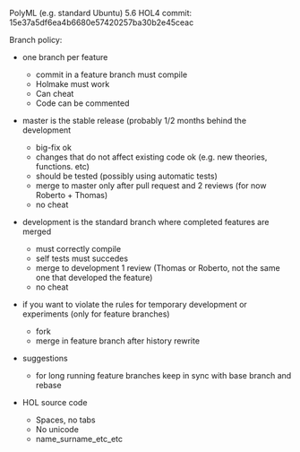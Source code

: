 PolyML (e.g. standard Ubuntu) 5.6
HOL4 commit: 15e37a5df6ea4b6680e57420257ba30b2e45ceac

Branch policy:
* one branch per feature
  * commit in a feature branch must compile
  * Holmake must work
  * Can cheat
  * Code can be commented
* master is the stable release (probably 1/2 months behind the development
  * big-fix ok
  * changes that do not affect existing code ok (e.g. new theories, functions. etc)
  * should be tested (possibly using automatic tests)
  * merge to master only after pull request and 2 reviews (for now Roberto + Thomas)
  * no cheat
* development is the standard branch where completed features are merged
  * must correctly compile
  * self tests must succedes
  * merge to development 1 review (Thomas or Roberto, not the same one that developed the feature)
  * no cheat

* if you want to violate the rules for temporary development or experiments (only for feature branches)
  * fork
  * merge in feature branch after history rewrite

* suggestions
  * for long running feature branches keep in sync with base branch and rebase
  
* HOL source code
  * Spaces, no tabs
  * No unicode
  * name_surname_etc_etc
